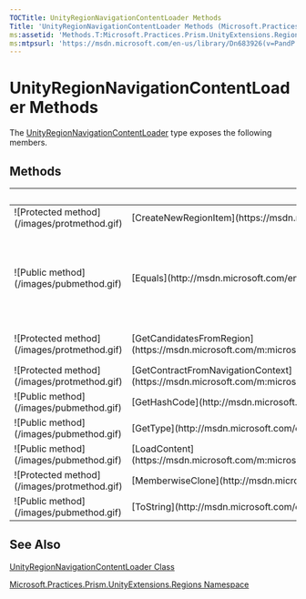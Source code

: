 ```yaml
---
TOCTitle: UnityRegionNavigationContentLoader Methods
Title: 'UnityRegionNavigationContentLoader Methods (Microsoft.Practices.Prism.UnityExtensions.Regions)'
ms:assetid: 'Methods.T:Microsoft.Practices.Prism.UnityExtensions.Regions.UnityRegionNavigationContentLoader'
ms:mtpsurl: 'https://msdn.microsoft.com/en-us/library/Dn683926(v=PandP.50)'
---
```


# UnityRegionNavigationContentLoader Methods

The [UnityRegionNavigationContentLoader](/patterns-practices/reference/unityregionnavigationcontentloader-class-mspp-unityextensions-regions) type exposes the following members.

## Methods

<table>
<colgroup>
<col width="33%" />
<col width="33%" />
<col width="33%" />
</colgroup>
<thead>
<tr class="header">
<th> </th>
<th>Name</th>
<th>Description</th>
</tr>
</thead>
<tbody>
<tr class="odd">
<td>![Protected method](/images/protmethod.gif)</td>
<td>[CreateNewRegionItem](https://msdn.microsoft.com/m:microsoft.practices.prism.regions.regionnavigationcontentloader.createnewregionitem(system.string))</td>
<td><div class="summary">
Provides a new item for the region based on the supplied candidate target contract name.
</div>
(Inherited from [RegionNavigationContentLoader](https://msdn.microsoft.com/t:microsoft.practices.prism.regions.regionnavigationcontentloader).)</td>
</tr>
<tr class="even">
<td>![Public method](/images/pubmethod.gif)</td>
<td>[Equals](http://msdn.microsoft.com/en-us/library/bsc2ak47)</td>
<td><div class="summary">
Determines whether the specified [Object](http://msdn.microsoft.com/en-us/library/e5kfa45b) is equal to the current <a href="http://msdn.microsoft.com/en-us/library/e5kfa45b).
</div>
(Inherited from [Object](http://msdn.microsoft.com/en-us/library/e5kfa45b).)</td>
</tr>
<tr class="odd">
<td>![Protected method](/images/protmethod.gif)</td>
<td>[Finalize](http://msdn.microsoft.com/en-us/library/4k87zsw7)</td>
<td><div class="summary">
Allows an object to try to free resources and perform other cleanup operations before it is reclaimed by garbage collection.
</div>
(Inherited from [Object](http://msdn.microsoft.com/en-us/library/e5kfa45b).)</td>
</tr>
<tr class="even">
<td>![Protected method](/images/protmethod.gif)</td>
<td>[GetCandidatesFromRegion](https://msdn.microsoft.com/m:microsoft.practices.prism.unityextensions.regions.unityregionnavigationcontentloader.getcandidatesfromregion(microsoft.practices.prism.regions.iregion%2csystem.string))</td>
<td><div class="summary">
Returns the set of candidates that may satisfiy this navigation request.
</div>
(Overrides [RegionNavigationContentLoader.GetCandidatesFromRegion(IRegion, String)](https://msdn.microsoft.com/m:microsoft.practices.prism.regions.regionnavigationcontentloader.getcandidatesfromregion(microsoft.practices.prism.regions.iregion%2csystem.string)).)</td>
</tr>
<tr class="odd">
<td>![Protected method](/images/protmethod.gif)</td>
<td>[GetContractFromNavigationContext](https://msdn.microsoft.com/m:microsoft.practices.prism.regions.regionnavigationcontentloader.getcontractfromnavigationcontext(microsoft.practices.prism.regions.navigationcontext))</td>
<td><div class="summary">
Returns the candidate TargetContract based on the [NavigationContext](https://msdn.microsoft.com/t:microsoft.practices.prism.regions.navigationcontext).
</div>
(Inherited from [RegionNavigationContentLoader](https://msdn.microsoft.com/t:microsoft.practices.prism.regions.regionnavigationcontentloader).)</td>
</tr>
<tr class="even">
<td>![Public method](/images/pubmethod.gif)</td>
<td>[GetHashCode](http://msdn.microsoft.com/en-us/library/zdee4b3y)</td>
<td><div class="summary">
Serves as a hash function for a particular type.
</div>
(Inherited from [Object](http://msdn.microsoft.com/en-us/library/e5kfa45b).)</td>
</tr>
<tr class="odd">
<td>![Public method](/images/pubmethod.gif)</td>
<td>[GetType](http://msdn.microsoft.com/en-us/library/dfwy45w9)</td>
<td><div class="summary">
Gets the [Type](http://msdn.microsoft.com/en-us/library/42892f65) of the current instance.
</div>
(Inherited from [Object](http://msdn.microsoft.com/en-us/library/e5kfa45b).)</td>
</tr>
<tr class="even">
<td>![Public method](/images/pubmethod.gif)</td>
<td>[LoadContent](https://msdn.microsoft.com/m:microsoft.practices.prism.regions.regionnavigationcontentloader.loadcontent(microsoft.practices.prism.regions.iregion%2cmicrosoft.practices.prism.regions.navigationcontext))</td>
<td><div class="summary">
Gets the view to which the navigation request represented by navigationContext applies.
</div>
(Inherited from [RegionNavigationContentLoader](https://msdn.microsoft.com/t:microsoft.practices.prism.regions.regionnavigationcontentloader).)</td>
</tr>
<tr class="odd">
<td>![Protected method](/images/protmethod.gif)</td>
<td>[MemberwiseClone](http://msdn.microsoft.com/en-us/library/57ctke0a)</td>
<td><div class="summary">
Creates a shallow copy of the current [Object](http://msdn.microsoft.com/en-us/library/e5kfa45b).
</div>
(Inherited from [Object](http://msdn.microsoft.com/en-us/library/e5kfa45b).)</td>
</tr>
<tr class="even">
<td>![Public method](/images/pubmethod.gif)</td>
<td>[ToString](http://msdn.microsoft.com/en-us/library/7bxwbwt2)</td>
<td><div class="summary">
Returns a string that represents the current object.
</div>
(Inherited from [Object](http://msdn.microsoft.com/en-us/library/e5kfa45b).)</td>
</tr>
</tbody>
</table>

## See Also

[UnityRegionNavigationContentLoader Class](/patterns-practices/reference/unityregionnavigationcontentloader-class-mspp-unityextensions-regions)

[Microsoft.Practices.Prism.UnityExtensions.Regions Namespace](/patterns-practices/reference/ieventsubscription-subscriptiontoken-property-mspp-pubsubevents)